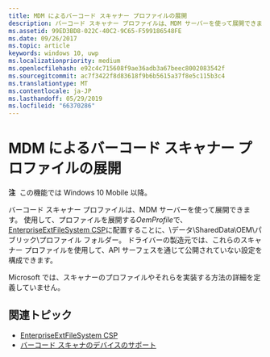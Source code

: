 ```yaml
---
title: MDM によるバーコード スキャナー プロファイルの展開
description: バーコード スキャナー プロファイルは、MDM サーバーを使って展開できます。
ms.assetid: 99ED3BD8-022C-40C2-9C65-F599186548FE
ms.date: 09/26/2017
ms.topic: article
keywords: windows 10, uwp
ms.localizationpriority: medium
ms.openlocfilehash: e92c4c715608f9ae36adb3a67beec8002083542f
ms.sourcegitcommit: ac7f3422f8d83618f9b6b5615a37f8e5c115b3c4
ms.translationtype: MT
ms.contentlocale: ja-JP
ms.lasthandoff: 05/29/2019
ms.locfileid: "66370286"
---
```

# <a name="deploy-barcode-scanner-profiles-with-mdm"></a>MDM によるバーコード スキャナー プロファイルの展開

**注**  この機能では Windows 10 Mobile 以降。

バーコード スキャナー プロファイルは、MDM サーバーを使って展開できます。 使用して、プロファイルを展開する*OemProfile*で、 [EnterpriseExtFileSystem CSP](https://docs.microsoft.com/windows/client-management/mdm/enterpriseextfilessystem-csp)に配置することに、\\データ\\SharedData\\OEM\\パブリック\\プロファイル フォルダー。 ドライバーの製造元では、これらのスキャナー プロファイルを使用して、API サーフェスを通じて公開されていない設定を構成できます。

Microsoft では、スキャナーのプロファイルやそれらを実装する方法の詳細を定義していません。

## <a name="related-topics"></a>関連トピック
- [EnterpriseExtFileSystem CSP](https://docs.microsoft.com/windows/client-management/mdm/enterpriseextfilessystem-csp)
- [バーコード スキャナのデバイスのサポート](https://docs.microsoft.com/en-us/windows/uwp/devices-sensors/pos-device-support#barcode-scanner)